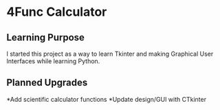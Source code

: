 # 4Func Calculator

## Learning Purpose
I started this project as a way to learn Tkinter and making Graphical User Interfaces while learning Python. 

## Planned Upgrades
*Add scientific calculator functions 
*Update design/GUI with CTkinter 
